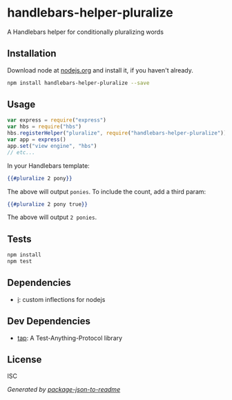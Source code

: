 # handlebars-helper-pluralize

A Handlebars helper for conditionally pluralizing words

## Installation

Download node at [nodejs.org](http://nodejs.org) and install it, if you haven't already.

```sh
npm install handlebars-helper-pluralize --save
```

## Usage

```js
var express = require("express")
var hbs = require("hbs")
hbs.registerHelper("pluralize", require("handlebars-helper-pluralize"))
var app = express()
app.set("view engine", "hbs")
// etc...
```

In your Handlebars template:

```hbs
{{#pluralize 2 pony}}
```

The above will output `ponies`. To include the count, add a third param:

```hbs
{{#pluralize 2 pony true}}
```

The above will output `2 ponies`.

## Tests

```sh
npm install
npm test
```


## Dependencies

- [i](https://github.com/pksunkara/inflect): custom inflections for nodejs


## Dev Dependencies

- [tap](https://github.com/isaacs/node-tap): A Test-Anything-Protocol library


## License

ISC

_Generated by [package-json-to-readme](https://github.com/zeke/package-json-to-readme)_
